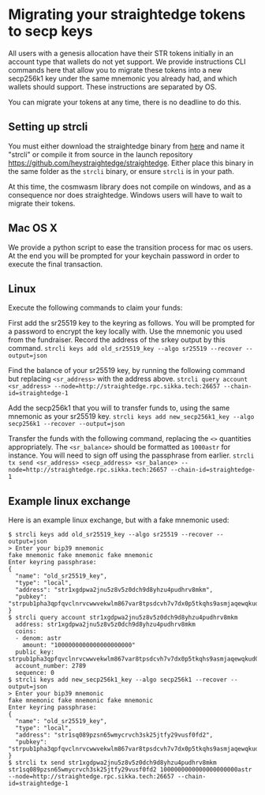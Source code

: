 # Migrating your straightedge tokens to secp keys

All users with a genesis allocation have their STR tokens initially in an account type that wallets do not yet support. We provide instructions CLI commands here that allow you to migrate these tokens into a new secp256k1 key under the same mnemonic you already had, and which wallets should support. These instructions are separated by OS.

You can migrate your tokens at any time, there is no deadline to do this.

## Setting up strcli

You must either download the straightedge binary from [here](https://github.com/heystraightedge/straightedge/releases/tag/v0.1.0) and name it "strcli" or compile it from source in the launch repository https://github.com/heystraightedge/straightedge.
Either place this binary in the same folder as the `strcli` binary, or ensure `strcli` is in your path.

At this time, the cosmwasm library does not compile on windows, and as a consequence nor does straightedge. Windows users will have to wait to migrate their tokens.

## Mac OS X

We provide a python script to ease the transition process for mac os users. At the end you will be prompted for your keychain password in order to execute the final transaction.

## Linux

Execute the following commands to claim your funds:

First add the sr25519 key to the keyring as follows. You will be prompted for a password to encrypt the key locally with. Use the mnemonic you used from the fundraiser. Record the address of the srkey output by this command.
`strcli keys add old_sr25519_key --algo sr25519 --recover --output=json`

Find the balance of your sr25519 key, by running the following command but replacing `<sr_address>` with the address above.
`strcli query account <sr_address> --node=http://straightedge.rpc.sikka.tech:26657 --chain-id=straightedge-1`

Add the secp256k1 that you will to transfer funds to, using the same mnemonic as your sr25519 key.
`strcli keys add new_secp256k1_key --algo secp256k1 --recover --output=json`

Transfer the funds with the following command, replacing the `<>` quantities appropriately. The `<sr_balance>` should be formatted as `1000astr` for instance. You will need to sign off using the passphrase from earlier.
`strcli tx send <sr_address> <secp_address> <sr_balance> --node=http://straightedge.rpc.sikka.tech:26657 --chain-id=straightedge-1`

## Example linux exchange

Here is an example linux exchange, but with a fake mnemonic used:
```
$ strcli keys add old_sr25519_key --algo sr25519 --recover --output=json
> Enter your bip39 mnemonic
fake mnemonic fake mnemonic fake mnemonic
Enter keyring passphrase:
{
  "name": "old_sr25519_key",
  "type": "local",
  "address": "str1xgdpwa2jnu5z8v5z0dch9d8yhzu4pudhrv8mkm",
  "pubkey": "strpub1pha3qpfqvclnrvcwwvekwlm867var8tpsdcvh7v7dx0p5tkqhs9asmjaqewqkud0mp"
}
$ strcli query account str1xgdpwa2jnu5z8v5z0dch9d8yhzu4pudhrv8mkm
  address: str1xgdpwa2jnu5z8v5z0dch9d8yhzu4pudhrv8mkm
  coins:
  - denom: astr
    amount: "1000000000000000000000"
  public_key: strpub1pha3qpfqvclnrvcwwvekwlm867var8tpsdcvh7v7dx0p5tkqhs9asmjaqewqkud0mp
  account_number: 2789
  sequence: 0
$ strcli keys add new_secp256k1_key --algo secp256k1 --recover --output=json
> Enter your bip39 mnemonic
fake mnemonic fake mnemonic fake mnemonic
Enter keyring passphrase:
{
  "name": "old_sr25519_key",
  "type": "local",
  "address": "str1sq089pzsn65wmycrvch3sk25jtfy29vusf0fd2",
  "pubkey": "strpub1pha3qpfqvclnrvcwwvekwlm867var8tpsdcvh7v7dx0p5tkqhs9asmjaqewqkud0mp"
}
$ strcli tx send str1xgdpwa2jnu5z8v5z0dch9d8yhzu4pudhrv8mkm str1sq089pzsn65wmycrvch3sk25jtfy29vusf0fd2 1000000000000000000000astr --node=http://straightedge.rpc.sikka.tech:26657 --chain-id=straightedge-1
```
